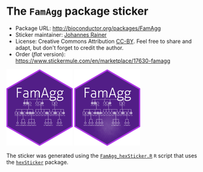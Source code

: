 # The `FamAgg` package sticker

* Package URL: http://bioconductor.org/packages/FamAgg
* Sticker maintainer: [Johannes Rainer](https://github.com/jotsetung/)
* License: Creative Commons Attribution
  [CC-BY](https://creativecommons.org/licenses/by/2.0/). Feel free to
  share and adapt, but don't forget to credit the author.
* Order (*flat* version): https://www.stickermule.com/en/marketplace/17630-famagg

<p align = "left">
<img src="./FamAgg.png" height="200">
<img src="./FamAgg_hl.png" height="200">
</p>

The sticker was generated using
the [`FamAgg_hexSticker.R`](./FamAgg_hexSticker.R) `R` script that uses
the [`hexSticker`](https://github.com/GuangchuangYu/hexSticker) package.

